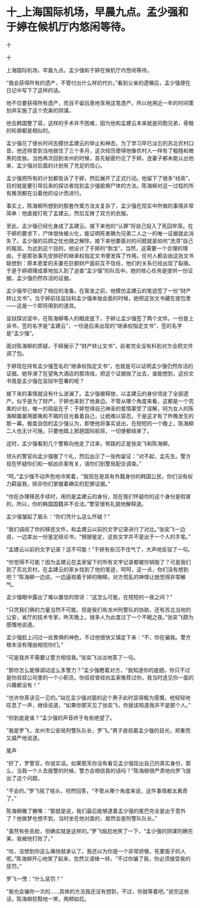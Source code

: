 # 十_上海国际机场，早晨九点。孟少强和于婷在候机厅内悠闲等待。

十

十

上海国际机场，早晨九点。孟少强和于婷在候机厅内悠闲等待。

“我会获得所有的遗产，不管付出什么样的代价。”看到父亲的遗嘱后，孟少强便在日记中写下了这样的话。

他不仅要获得所有遗产，而且不留后患地享用这笔遗产。所以他用近一年的时间策划并实施了这个完美的阴谋。

他去韩国整了容，这样的手术并不困难，因为他和孟建云本来就是同胞兄弟，骨骼的轮廓都是相似的。

孟少强花了很长时间去模仿孟建云的举止和神态，为了学习早已淡忘的苏北农村口音，他还特意到当地居住了三个多月，这次经历使得他像农村人一样有了粗糙和微黑的皮肤。当他再次回到龙州的时候，首先秘密约见了于婷，连妻子都未能认出他来，孟少强对后面的计划有了充足的信心。

孟少强把所有的计划都告诉了于婷，然后展开了正式行动。他留下了很多“线索”，目的就是要引导后来的探访者找到孟少强偷换尸体的方法。陈海柳对这一过程的所有推测都在沿着他的设计而进行。

事实上，陈海柳所想到的那套作案方法太复杂了，孟少强在现实中所做的事情非常简单：他直接打死了孟建云，然后互换了双方的衣服。

至此，孟少强已经化身成了孟建云。接下来他的“认罪”将自己投入了死囚牢笼。在于婷的要求下，尸体很快被火化，能证明死者确为兄弟二人之一的唯一证据就此消失了。孟少强的后顾之忧也随之解除，接下来他要面对的问题就是如何“洗清”自己的冤屈。为达到这个目的，他设计了于婷的“倒戈”，当然，这需要一个合理的理由，于是那张事先安排好的继承权指定文书便发挥了作用。任何人都会由这张文书联想到：原本恩爱的夫妻在巨额财产面前互不信任，他们的关系已经出现了裂痕。于是于婷顺理成章地加入到了追查“孟少强”的队伍中。她的核心任务是提供一份证据，孟少强仍然存活的证据。

孟少强早已做好了相应的准备。在案发之前，他模仿孟建云的笔迹签了一份“财产转让文书”。当于婷前往监狱和孟少强单独会面的时候，她把这张文书藏在提包里——这是一个即将用到的道具。

监狱探访室中，在陈海柳等人的眼皮底下，于婷让孟少强签了两个文件。一份是上诉书，签的名字是“孟建云”，一份是后来出现的“继承权指定文书”，签的名字是“孟少强”。

面对陈海柳的质疑，于婷展示了“财产转让文书”，前者完全没有料到对方会把文件调了包。

于婷现在持有孟少强签名的“继承权指定文书”，也就是可以证明孟少强仍然存活的证据。她导演了在望角大酒店的那场戏，把这个证据抛了出去，谁能想到，这份文书竟是孟少强在监狱中签署的呢？

接下来的事情就没有什么波澜了。孟少强被释放，以孟建云的身份领走了全部遗产。似乎是为了财产，于婷也来到了他身边。不管从哪个角度来看，这都是一个完美的计划，唯一的瑕疵在于：于婷觉得自己神圣的爱情蒙受了误解，同为女人的陈海柳屡屡用鄙夷和不屑的目光看着自己，让她难以容忍。于是这才有了昨晚发生的那一幕。极度自信的孟少强认为，即使他将事实说出，在短短的一个晚上，陈海柳二人也无计可施，只要他踏上那趟国际航班，一切便都结束了。

这时，孟少强看到几个警察向他走了过来，带路的正是张奕飞和陈海柳。

领头的警官向孟少强敬了个礼，然后出示了一张拘留证：“对不起，孟先生。警方现在怀疑你们和一桩凶杀案有关，请你们到警局配合调查。”

“呵。”孟少强不动声色地冷笑着，“我现在是具有外籍身份的韩国公民，你们没有权力羁留我，除非你们掌握着确实的犯罪证据。”

“你在办理移民手续时，用的是孟建云的身份，现在我们怀疑你的这个身份是假冒的，所以，你的韩国国籍并不合法。”警官很有礼貌地解释道。

孟少强皱起了眉头：“你们凭什么这么怀疑？”

“我们调阅了你的移民文件，和孟建云以前的文字记录进行了对比。”张奕飞一边说，一边拿出一份鉴定结论书，“根据鉴定，这些文字并不是出于一个人的手笔。”

“孟建云以前的文字记录？这不可能！”于婷有些沉不住气了，大声地反驳了一句。

“你觉得不可能？因为孟建云在孟家留下的所有文字记录都被你销毁了？可是我们到了苏北农村，在孟建云的家乡找到了他的笔迹，呵呵，这一点，你们没有想到吧？”陈海柳一边说，一边逼视着于婷的眼睛，对方慌乱的神情让她觉得非常解气。

孟少强眼中露出了难以置信的惊讶：“这怎么可能，在短短的一夜之间？”

“只凭我们俩的力量当然不可能，但是我们有龙州刑警队的协助，还有苏北当地的公安，省厅的技术专家，昨天晚上，很多人为此度过了一个不眠之夜。”张奕飞颇为感慨地说道。

孟少强脸上闪过一丝畏惧的神色，不过他很快又镇定下来：“不，你在骗我。警方根本没有理由相信你们。”

“可是我并不需要让警方相信我。”张奕飞淡淡地答了一句。

“那你怎么能够调动这么多警力？”孟少强瞪着对方，“我知道你的底细，你只不过是你叔叔公司里的一个小职员。你叔叔曾经向孟家推荐过你，我当时连见你一面的兴趣都没有！”

“也许你真该见一见的。”站在孟少强对面的这个男子此时显得极为感慨，他轻轻地叹息了一声，继续说道，“如果你那天见了张奕飞，你就该知道我并不是那个人。”

“你到底是谁？”孟少强的声音终于有些绝望了。

“我是罗飞，龙州市公安局刑警队队长，罗飞。”男子直视着孟少强的目光，郑重而又威严地说道。

尾声

“好了，罗警官，你说实话。如果那天你没有看见孟少强现出自己的真实身份，那么，当我一个人去报警的时候，警方会相信我的话吗？”陈海柳很严肃地向罗飞提出了这个问题。

“不会的。”罗飞摇了摇头，坦然回答，“不管从哪个角度来说，这件事情都太离奇了。”

陈海柳撇了撇嘴：“那就是说，我们最后能够逮着孟少强的尾巴完全是出于意外了？他做梦也想不到，当时坐在他对面的，居然会是刑警队队长。”

“虽然有些丢脸，但确实就是这样的。”罗飞尴尬地笑了一下，“孟少强的阴谋的确完美，我被他打败了。”

“哈，没想到你这么痛快就承认了。我还以为你是一个非常骄傲，死要面子的人呢。”陈海柳开心地笑了起来，忽然又语锋一转，“不过你骗了我，你必须接受我的惩罚。”

罗飞一愣：“什么惩罚？”

“我也会骗你一次的……具体的方法我还没有想到，不过，你就等着吧。”说完这些话，陈海柳狡黠地一笑，两颊如花。